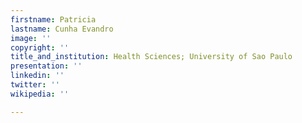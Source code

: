 ```yaml
---
firstname: Patricia
lastname: Cunha Evandro
image: ''
copyright: ''
title_and_institution: Health Sciences; University of Sao Paulo
presentation: ''
linkedin: ''
twitter: ''
wikipedia: ''

---
```


